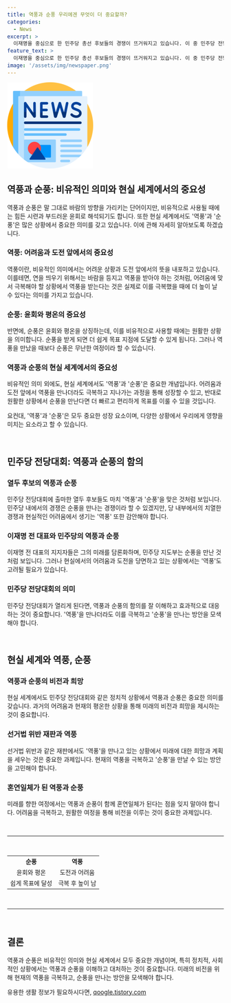 ```yaml
---
title: 역풍과 순풍 우리에겐 무엇이 더 중요할까?
categories:
  - News
excerpt: >
  이재명을 중심으로 한 민주당 총선 후보들의 경쟁이 뜨거워지고 있습니다. 이 중 민주당 전당대회에 참가하는 12명의 후보들은 모두 이 전 대표를 향한 충성을 다지며 경쟁하고 있습니다. 이 전 대표는 내일 기자회견을 열어 대표 연임 도전을 밝힐 예정이며, 김두관 전 의원 등도 출마를 밝혔습니다. 이재명 대통령 시대를 열고자 하는 의지를 드러내며, 민주당 내부 경쟁은 뜨거워질 전망이며 9월에 예정된 재판 결과에도 관심이 쏠리고 있습니다.
feature_text: >
  이재명을 중심으로 한 민주당 총선 후보들의 경쟁이 뜨거워지고 있습니다. 이 중 민주당 전당대회에 참가하는 12명의 후보들은 모두 이 전 대표를 향한 충성을 다지며 경쟁하고 있습니다. 이 전 대표는 내일 기자회견을 열어 대표 연임 도전을 밝힐 예정이며, 김두관 전 의원 등도 출마를 밝혔습니다. 이재명 대통령 시대를 열고자 하는 의지를 드러내며, 민주당 내부 경쟁은 뜨거워질 전망이며 9월에 예정된 재판 결과에도 관심이 쏠리고 있습니다.
image: '/assets/img/newspaper.png'
---
```


<p><img src="/assets/img/newspaper.png" alt="kimp 속보" /></p>

<h2 data-ke-size="size26">역풍과 순풍: 비유적인 의미와 현실 세계에서의 중요성</h2>

<p data-ke-size="size16">역풍과 순풍은 말 그대로 바람의 방향을 가리키는 단어이지만, 비유적으로 사용될 때에는 힘든 시련과 부드러운 윤회로 해석되기도 합니다. 또한 현실 세계에서도 '역풍'과 '순풍'은 많은 상황에서 중요한 의미를 갖고 있습니다. 이에 관해 자세히 알아보도록 하겠습니다.</p>

<h3><b>역풍: 어려움과 도전 앞에서의 중요성</b></h3>

<p data-ke-size="size16">역풍이란, 비유적인 의미에서는 어려운 상황과 도전 앞에서의 뜻을 내포하고 있습니다. 이를테면, 연을 띄우기 위해서는 바람을 등지고 역풍을 받아야 하는 것처럼, 어려움에 맞서 극복해야 할 상황에서 역풍을 받는다는 것은 실제로 이를 극복했을 때에 더 높이 날 수 있다는 의미를 가지고 있습니다.</p>

<h3><b>순풍: 윤회와 평온의 중요성</b></h3>

<p data-ke-size="size16">반면에, 순풍은 윤회와 평온을 상징하는데, 이를 비유적으로 사용할 때에는 원활한 상황을 의미합니다. 순풍을 받게 되면 더 쉽게 목표 지점에 도달할 수 있게 됩니다. 그러나 역풍을 만났을 때보다 순풍은 무난한 여정이라 할 수 있습니다.</p>

<h3><b>역풍과 순풍의 현실 세계에서의 중요성</b></h3>

<p data-ke-size="size16">비유적인 의미 외에도, 현실 세계에서도 '역풍'과 '순풍'은 중요한 개념입니다. 어려움과 도전 앞에서 역풍을 만나더라도 극복하고 지나가는 과정을 통해 성장할 수 있고, 반대로 원활한 상황에서 순풍을 만난다면 더 빠르고 편리하게 목표를 이룰 수 있을 것입니다.</p>

<p data-ke-size="size16">요컨대, '역풍'과 '순풍'은 모두 중요한 성장 요소이며, 다양한 상황에서 우리에게 영향을 미치는 요소라고 할 수 있습니다.</p>

<p data-ke-size="size16">&nbsp;</p>

<h2 data-ke-size="size26">민주당 전당대회: 역풍과 순풍의 함의</h2>

<h3><b>열두 후보의 역풍과 순풍</b></h3>

<p data-ke-size="size16">민주당 전당대회에 출마한 열두 후보들도 마치 '역풍'과 '순풍'을 맞은 것처럼 보입니다. 민주당 내에서의 경쟁은 순풍을 만나는 경쟁이라 할 수 있겠지만, 당 내부에서의 치열한 경쟁과 현실적인 어려움에서 생기는 '역풍' 또한 감안해야 합니다.</p>

<h3><b>이재명 전 대표와 민주당의 역풍과 순풍</b></h3>

<p data-ke-size="size16">이재명 전 대표의 지지자들은 그의 미래를 담론화하며, 민주당 지도부는 순풍을 만난 것처럼 보입니다. 그러나 현실에서의 어려움과 도전을 당면하고 있는 상황에서는 '역풍'도 고려될 필요가 있습니다.</p>

<h3><b>민주당 전당대회의 의미</b></h3>

<p data-ke-size="size16">민주당 전당대회가 열리게 된다면, 역풍과 순풍의 함의를 잘 이해하고 효과적으로 대응하는 것이 중요합니다. '역풍'을 만나더라도 이를 극복하고 '순풍'을 만나는 방안을 모색해야 합니다.</p>

<p data-ke-size="size16">&nbsp;</p>

<h2 data-ke-size="size26">현실 세계와 역풍, 순풍</h2>

<h3><b>역풍과 순풍의 비전과 희망</b></h3>

<p data-ke-size="size16">현실 세계에서도 민주당 전당대회와 같은 정치적 상황에서 역풍과 순풍은 중요한 의미를 갖습니다. 과거의 어려움과 현재의 평온한 상황을 통해 미래의 비전과 희망을 제시하는 것이 중요합니다.</p>

<h3><b>선거법 위반 재판과 역풍</b></h3>

<p data-ke-size="size16">선거법 위반과 같은 재판에서도 '역풍'을 만나고 있는 상황에서 미래에 대한 희망과 계획을 세우는 것은 중요한 과제입니다. 현재의 역풍을 극복하고 '순풍'을 만날 수 있는 방안을 고민해야 합니다.</p>

<h3><b>혼연일체가 된 역풍과 순풍</b></h3>

<p data-ke-size="size16">미래를 향한 여정에서는 역풍과 순풍이 함께 혼연일체가 된다는 점을 잊지 말아야 합니다. 어려움을 극복하고, 원활한 여정을 통해 비전을 이루는 것이 중요한 과제입니다.</p>

<p data-ke-size="size16">&nbsp;</p>

<hr>

<p data-ke-size="size16">&nbsp;</p>

<table>
    <tbody>
        <tr>
            <td style="text-align: center; height: 17px;"><b>순풍</b></td>
            <td style="text-align: center; height: 17px;"><b>역풍</b></td>
        </tr>
        <tr>
            <td style="text-align: center; height: 17px;">윤회와 평온</td>
            <td style="text-align: center; height: 17px;">도전과 어려움</td>
        </tr>
        <tr>
            <td style="text-align: center; height: 17px;">쉽게 목표에 달성</td>
            <td style="text-align: center; height: 17px;">극복 후 높이 남</td>
        </tr>
    </tbody>
</table>

<p data-ke-size="size16">&nbsp;</p>

<hr>

<p data-ke-size="size16">&nbsp;</p>

<h2 data-ke-size="size26">결론</h2>

<p data-ke-size="size16">역풍과 순풍은 비유적인 의미와 현실 세계에서 모두 중요한 개념이며, 특히 정치적, 사회적인 상황에서는 역풍과 순풍을 이해하고 대처하는 것이 중요합니다. 미래의 비전을 위해 현재의 역풍을 극복하고, 순풍을 만나는 방안을 모색해야 합니다.</p>
유용한 생활 정보가 필요하시다면, <a href="https://qoogle.tistory.com" rel="dofollow">qoogle.tistory.com</a>


